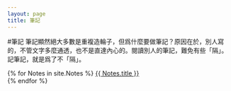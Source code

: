 ```yaml
---
layout: page
title: 筆記
---
```

#筆記
筆記顯然絕大多數是重複造輪子，但爲什麼要做筆記？原因在於，別人寫的，不管文字多麼通透，也不是直達內心的。閱讀別人的筆記，難免有些「隔」。記筆記，就是爲了不「隔」。

{% for Notes in site.Notes %}
	<a href="{{ Notes.url }}">{{ Notes.title }}</a><br />
{% endfor %}